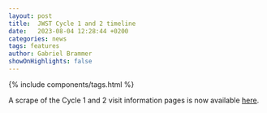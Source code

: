 ```yaml
---
layout: post
title:  JWST Cycle 1 and 2 timeline
date:   2023-08-04 12:28:44 +0200
categories: news
tags: features
author: Gabriel Brammer
showOnHighlights: false
---
```

{% include components/tags.html %}

A scrape of the Cycle 1 and 2 visit information pages is now available [here]({{site.baseurl}}/dja/general/timeline/).